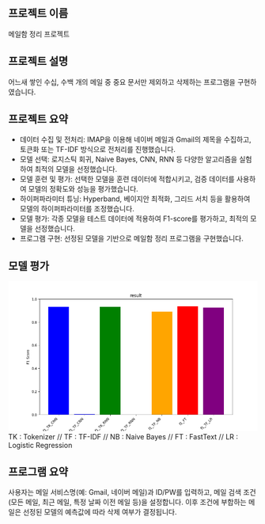 ## 프로젝트 이름
메일함 정리 프로젝트

## 프로젝트 설명
어느새 쌓인 수십, 수백 개의 메일 중 중요 문서만 제외하고 삭제하는 프로그램을 구현하였습니다.

## 프로젝트 요약
- 데이터 수집 및 전처리: IMAP을 이용해 네이버 메일과 Gmail의 제목을 수집하고, 토큰화 또는 TF-IDF 방식으로 전처리를 진행했습니다.
- 모델 선택: 로지스틱 회귀, Naive Bayes, CNN, RNN 등 다양한 알고리즘을 실험하여 최적의 모델을 선정했습니다.
- 모델 훈련 및 평가: 선택한 모델을 훈련 데이터에 적합시키고, 검증 데이터를 사용하여 모델의 정확도와 성능을 평가했습니다.
- 하이퍼파라미터 튜닝: Hyperband, 베이지안 최적화, 그리드 서치 등을 활용하여 모델의 하이퍼파라미터를 조정했습니다.
- 모델 평가: 각종 모델을 테스트 데이터에 적용하여 F1-score를 평가하고, 최적의 모델을 선정했습니다.
- 프로그램 구현: 선정된 모델을 기반으로 메일함 정리 프로그램을 구현했습니다.

## 모델 평가
![Example Graph](graph.png)
TK : Tokenizer //
TF : TF-IDF //
NB : Naive Bayes //
FT : FastText //
LR : Logistic Regression

## 프로그램 요약
사용자는 메일 서비스명(예: Gmail, 네이버 메일)과 ID/PW를 입력하고, 메일 검색 조건(모든 메일, 최근 메일, 특정 날짜 이전 메일 등)을 설정합니다. 이후 조건에 부합하는 메일은 선정된 모델의 예측값에 따라 삭제 여부가 결정됩니다.
